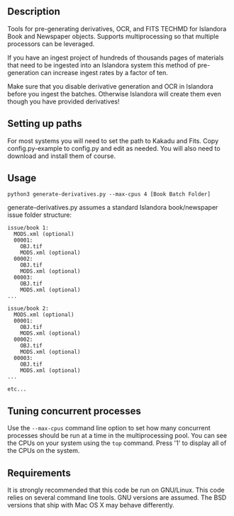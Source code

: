 Description
-----------
Tools for pre-generating derivatives, OCR, and FITS TECHMD for Islandora Book and Newspaper objects. Supports multiprocessing so that multiple processors can be leveraged.

If you have an ingest project of hundreds of thousands pages of materials that need to be ingested into an Islandora system this method of pre-generation can increase ingest rates by a factor of ten.

Make sure that you disable derivative generation and OCR in Islandora before you ingest the batches. Otherwise Islandora will create them even though you have provided derivatives!

Setting up paths
----------------
For most systems you will need to set the path to Kakadu and Fits. Copy config.py-example to config.py and edit as needed. You will also need to download and install them of course.

Usage
-----
`python3 generate-derivatives.py --max-cpus 4 [Book Batch Folder]`

generate-derivatives.py assumes a standard Islandora book/newspaper issue folder structure:

```
issue/book 1:
  MODS.xml (optional)
  00001:
    OBJ.tif
    MODS.xml (optional)
  00002:
    OBJ.tif
    MODS.xml (optional)
  00003:
    OBJ.tif
    MODS.xml (optional)
...

issue/book 2:
  MODS.xml (optional)
  00001:
    OBJ.tif
    MODS.xml (optional)
  00002:
    OBJ.tif
    MODS.xml (optional)
  00003:
    OBJ.tif
    MODS.xml (optional)
...

etc...
```

Tuning concurrent processes
---------------------------
Use the `--max-cpus` command line option to set how many concurrent processes should be run at a time in the multiprocessing pool. You can see the CPUs on your system using the `top` command. Press '1' to display all of the CPUs on the system.

Requirements
------------
It is strongly recommended that this code be run on GNU/Linux. This code relies on several command line tools. GNU versions are assumed. The BSD versions that ship with Mac OS X may behave differently.
